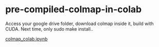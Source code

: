 # pre-compiled-colmap-in-colab
Access your google drive folder, download colmap inside it, build with CUDA. Next time, only sudo make install..


[colmap_colab.ipynb](https://github.com/HumbertoDiego/pre-compiled-colmap-in-colab/blob/main/colmap_colab.ipynb)
